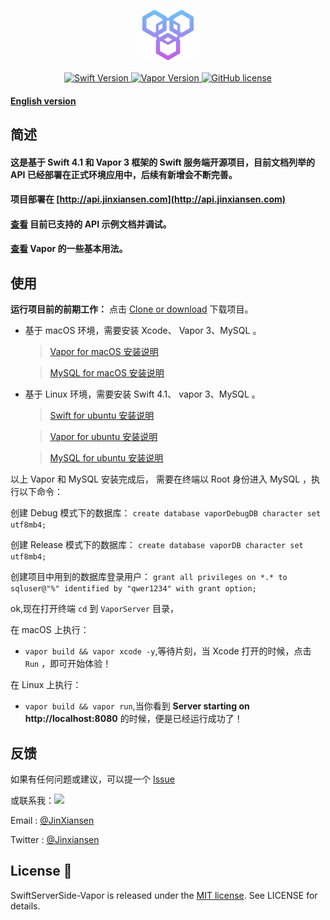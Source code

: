 
<p align="center">
    <img height="80" src="Source/icon.png"/>
    <br>
    <br>
    <a href="http://swift.org">
        <img src="https://img.shields.io/badge/Swift-4.1-brightgreen.svg" alt="Swift Version">
    </a>
    <a href="http://vapor.codes">
        <img src="https://img.shields.io/badge/Vapor-3-F6CBCA.svg" alt="Vapor Version">
    </a>
    <a href="LICENSE">
        <img src="https://img.shields.io/badge/license-MIT-blue.svg" alt="GitHub license">
    </a>
</p>


#### [English version](README_EN.md)

## 简述
#### 这是基于 Swift 4.1 和 Vapor 3 框架的 Swift 服务端开源项目，目前文档列举的 API 已经部署在正式环境应用中，后续有新增会不断完善。

#### 项目部署在 [http://api.jinxiansen.com](http://api.jinxiansen.com) 

#### [查看](Source/API.md) 目前已支持的 API 示例文档并调试。
	
#### [查看](Source/VaporUsage.md) Vapor 的一些基本用法。


## 使用
**运行项目前的前期工作：**
点击 [Clone or download](https://github.com/Jinxiansen/SwiftServerSide-Vapor/archive/master.zip) 下载项目。

* 基于 macOS 环境，需要安装 Xcode、 Vapor 3、MySQL 。
	> [Vapor for macOS 安装说明](https://docs.vapor.codes/3.0/install/macos/)
	
	> [MySQL for macOS 安装说明](https://segmentfault.com/a/1190000007838188)

* 基于 Linux 环境，需要安装 Swift 4.1、 vapor 3、MySQL 。

	> [Swift for ubuntu 安装说明](https://swift.org/download/#releases)
	
	> [Vapor for ubuntu 安装说明](https://docs.vapor.codes/3.0/install/ubuntu/)
	
	> [MySQL for ubuntu 安装说明](http://blog.csdn.net/vXueYing/article/details/52330180)

以上 Vapor 和 MySQL 安装完成后，
需要在终端以 Root 身份进入 MySQL ，执行以下命令：


创建 Debug 模式下的数据库：
`create database vaporDebugDB character set utf8mb4; `

创建 Release 模式下的数据库：
`create database vaporDB character set utf8mb4; `

创建项目中用到的数据库登录用户：
`grant all privileges on *.* to  sqluser@"%" identified by "qwer1234" with grant option;`

ok,现在打开终端 `cd` 到 `VaporServer` 目录，

在 macOS 上执行：

* `vapor build && vapor xcode -y`,等待片刻，当 Xcode 打开的时候，点击 `Run` ，即可开始体验！

在 Linux 上执行：

* `vapor build && vapor run`,当你看到 **Server starting on http://localhost:8080** 的时候，便是已经运行成功了！



## 反馈

如果有任何问题或建议，可以提一个 [Issue](https://github.com/Jinxiansen/SwiftServerSide-Vapor/issues)

或联系我：![](Source/zz.jpg)

Email : [@JinXiansen](hi@jinxiansen.com)

Twitter : [@Jinxiansen](https://twitter.com/jinxiansen)

## License 📄


SwiftServerSide-Vapor is released under the [MIT license](LICENSE). See LICENSE for details.
